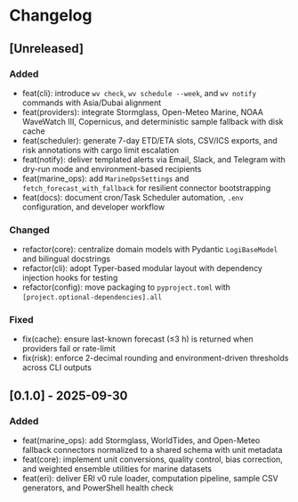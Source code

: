 # Changelog

## [Unreleased]

### Added
- feat(cli): introduce `wv check`, `wv schedule --week`, and `wv notify` commands with Asia/Dubai alignment
- feat(providers): integrate Stormglass, Open-Meteo Marine, NOAA WaveWatch III, Copernicus, and deterministic sample fallback with disk cache
- feat(scheduler): generate 7-day ETD/ETA slots, CSV/ICS exports, and risk annotations with cargo limit escalation
- feat(notify): deliver templated alerts via Email, Slack, and Telegram with dry-run mode and environment-based recipients
- feat(marine_ops): add `MarineOpsSettings` and `fetch_forecast_with_fallback` for resilient connector bootstrapping
- feat(docs): document cron/Task Scheduler automation, `.env` configuration, and developer workflow

### Changed
- refactor(core): centralize domain models with Pydantic `LogiBaseModel` and bilingual docstrings
- refactor(cli): adopt Typer-based modular layout with dependency injection hooks for testing
- refactor(config): move packaging to `pyproject.toml` with `[project.optional-dependencies].all`

### Fixed
- fix(cache): ensure last-known forecast (≤3 h) is returned when providers fail or rate-limit
- fix(risk): enforce 2-decimal rounding and environment-driven thresholds across CLI outputs

## [0.1.0] - 2025-09-30

### Added
- feat(marine_ops): add Stormglass, WorldTides, and Open-Meteo fallback connectors normalized to a shared schema with unit metadata
- feat(core): implement unit conversions, quality control, bias correction, and weighted ensemble utilities for marine datasets
- feat(eri): deliver ERI v0 rule loader, computation pipeline, sample CSV generators, and PowerShell health check
